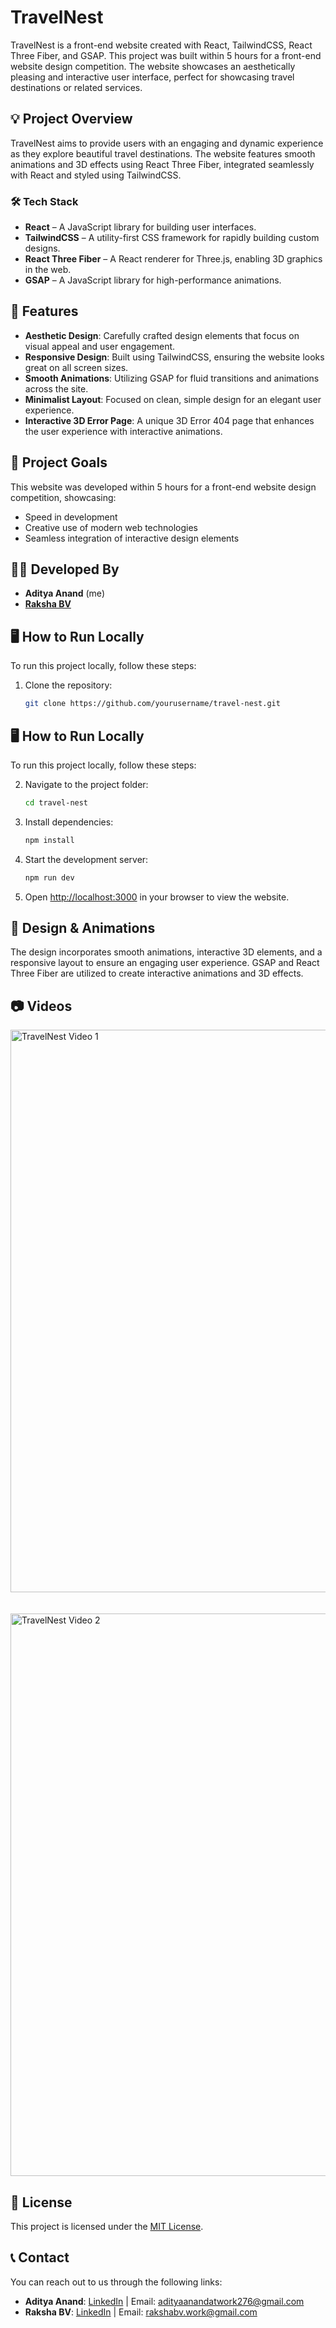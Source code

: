 # TravelNest

TravelNest is a front-end website created with React, TailwindCSS, React Three Fiber, and GSAP. This project was built within 5 hours for a front-end website design competition. The website showcases an aesthetically pleasing and interactive user interface, perfect for showcasing travel destinations or related services.

## 💡 Project Overview

TravelNest aims to provide users with an engaging and dynamic experience as they explore beautiful travel destinations. The website features smooth animations and 3D effects using React Three Fiber, integrated seamlessly with React and styled using TailwindCSS.

### 🛠 Tech Stack

- **React** – A JavaScript library for building user interfaces.
- **TailwindCSS** – A utility-first CSS framework for rapidly building custom designs.
- **React Three Fiber** – A React renderer for Three.js, enabling 3D graphics in the web.
- **GSAP** – A JavaScript library for high-performance animations.

## 🚀 Features

- **Aesthetic Design**: Carefully crafted design elements that focus on visual appeal and user engagement.
- **Responsive Design**: Built using TailwindCSS, ensuring the website looks great on all screen sizes.
- **Smooth Animations**: Utilizing GSAP for fluid transitions and animations across the site.
- **Minimalist Layout**: Focused on clean, simple design for an elegant user experience.
- **Interactive 3D Error Page**: A unique 3D Error 404 page that enhances the user experience with interactive animations.

## 🎯 Project Goals

This website was developed within 5 hours for a front-end website design competition, showcasing:

- Speed in development
- Creative use of modern web technologies
- Seamless integration of interactive design elements

## 👨‍💻 Developed By

- **Aditya Anand** (me)
- **[Raksha BV](https://github.com/raksha-bv)**

## 🖥️ How to Run Locally

To run this project locally, follow these steps:

1. Clone the repository:
   ```bash
   git clone https://github.com/yourusername/travel-nest.git
   ```

## 🖥️ How to Run Locally

To run this project locally, follow these steps:

2. Navigate to the project folder:
   ```bash
   cd travel-nest
   ```
3. Install dependencies:
   ```bash
   npm install
   ```
4. Start the development server:
   ```bash
   npm run dev
   ```
5. Open [http://localhost:3000](http://localhost:3000) in your browser to view the website.

## 🎨 Design & Animations

The design incorporates smooth animations, interactive 3D elements, and a responsive layout to ensure an engaging user experience. GSAP and React Three Fiber are utilized to create interactive animations and 3D effects.

## 📷 Videos
<img src="./showcase/landing.gif" alt="TravelNest Video 1" width="900">

<br>
<br>
<br>

<img src="./showcase/destinations.gif" alt="TravelNest Video 2" width="900">





## 📄 License

This project is licensed under the [MIT License](LICENSE).

## 📞 Contact

You can reach out to us through the following links:

- **Aditya Anand**: [LinkedIn](www.linkedin.com/in/adityaanand-sahil/) | Email: [adityaanandatwork276@gmail.com](mailto:adityaanandatwork276@gmail.com)
- **Raksha BV**: [LinkedIn](https://www.linkedin.com/in/raksha-bv) | Email: [rakshabv.work@gmail.com](mailto:rakshabv.work@gmail.com)

